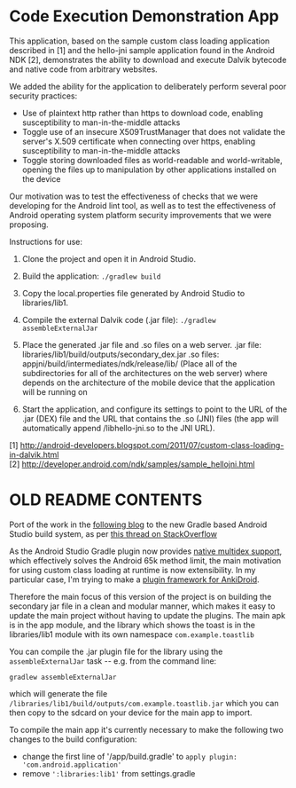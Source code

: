 Code Execution Demonstration App
================================

This application, based on the sample custom class loading application
described in [1] and the hello-jni sample application found in the Android NDK [2],
demonstrates the ability to download and execute Dalvik bytecode
and native code from arbitrary websites.

We added the ability for the application to deliberately perform several
poor security practices:
* Use of plaintext http rather than https to download code, enabling
  susceptibility to man-in-the-middle attacks
* Toggle use of an insecure X509TrustManager that does not validate
  the server's X.509 certificate when connecting over https, enabling
  susceptibility to man-in-the-middle attacks
* Toggle storing downloaded files as world-readable and
  world-writable, opening the files up to manipulation
  by other applications installed on the device

Our motivation was to test the effectiveness of checks that we were
developing for the Android lint tool, as well as to test the effectiveness
of Android operating system platform security improvements that we were
proposing.

Instructions for use:

1. Clone the project and open it in Android Studio.

2. Build the application:
`./gradlew build`

3. Copy the local.properties file generated by Android Studio to libraries/lib1.

2. Compile the external Dalvik code (.jar file):
`./gradlew assembleExternalJar`

3. Place the generated .jar file and .so files on a web server.
.jar file: libraries/lib1/build/outputs/secondary_dex.jar
.so files: appjni/build/intermediates/ndk/release/lib/ (Place all of the subdirectories for all of the architectures on the web server)
where <arch> depends on the architecture of the mobile device that the
application will be running on

4. Start the application, and configure its settings to point
to the URL of the .jar (DEX) file and the URL that contains the .so (JNI) files
(the app will automatically append <architecture>/libhello-jni.so to the JNI URL).

[1] http://android-developers.blogspot.com/2011/07/custom-class-loading-in-dalvik.html  
[2] http://developer.android.com/ndk/samples/sample_hellojni.html

OLD README CONTENTS
===================

Port of the work in the [following blog](http://android-developers.blogspot.jp/2011/07/custom-class-loading-in-dalvik.html) 
to the new Gradle based Android Studio build system, as per [this thread on StackOverflow](http://stackoverflow.com/questions/18174022/custom-class-loading-in-dalvik-with-gradle-android-new-build-system/27241083#27241083)

As the Android Studio Gradle plugin now provides [native multidex support](https://developer.android.com/tools/building/multidex.html),
which effectively solves the Android 65k method limit, the main motivation for using custom class loading at runtime is now 
extensibility. In my particular case, I'm trying to make a [plugin framework for AnkiDroid](http://stackoverflow.com/questions/10239596/plugins-architecture-for-an-android-app).

Therefore the main focus of this version of the project is on building the secondary jar file in a clean and modular manner,
which makes it easy to update the main project without having to update the plugins. The main apk is in the app module, and the library which shows the toast is in the libraries/lib1 module with its own namespace `com.example.toastlib`

You can compile the .jar plugin file for the library using the `assembleExternalJar` task -- e.g. from the command line:

`gradlew assembleExternalJar`

which will generate the file `/libraries/lib1/build/outputs/com.example.toastlib.jar` which you can then copy to the sdcard on your device for the main app to import. 

To compile the main app it's currently necessary to make the following two changes to the build configuration:

 * change the first line of '/app/build.gradle' to `apply plugin: 'com.android.application'`
 * remove `':libraries:lib1'` from settings.gradle
